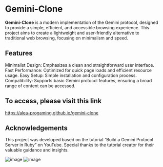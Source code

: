 # Gemini-Clone
<b>Gemini-Clone</b> is a modern implementation of the Gemini protocol, designed to provide a simple, efficient, and accessible browsing experience. This project aims to create a lightweight and user-friendly alternative to traditional web browsing, focusing on minimalism and speed.

## Features
Minimalist Design: Emphasizes a clean and straightforward user interface.
Fast Performance: Optimized for quick page loads and efficient resource usage.
Easy Setup: Simple installation and configuration process.
Compatibility: Supports basic Gemini protocol features, ensuring a broad range of content can be accessed.

## To access, please visit this link
https://alea-progaming.github.io/gemini-clone


## Acknowledgements
This project was developed based on the tutorial “Build a Gemini Protocol Server in Ruby” on YouTube. Special thanks to the tutorial creator for their valuable guidance and insights.

![image](https://github.com/user-attachments/assets/0aa5c426-07ca-4759-9110-7868500669d7)
![image](https://github.com/user-attachments/assets/0de3ea9d-0509-44ae-81a3-bfa40a91ed21)
